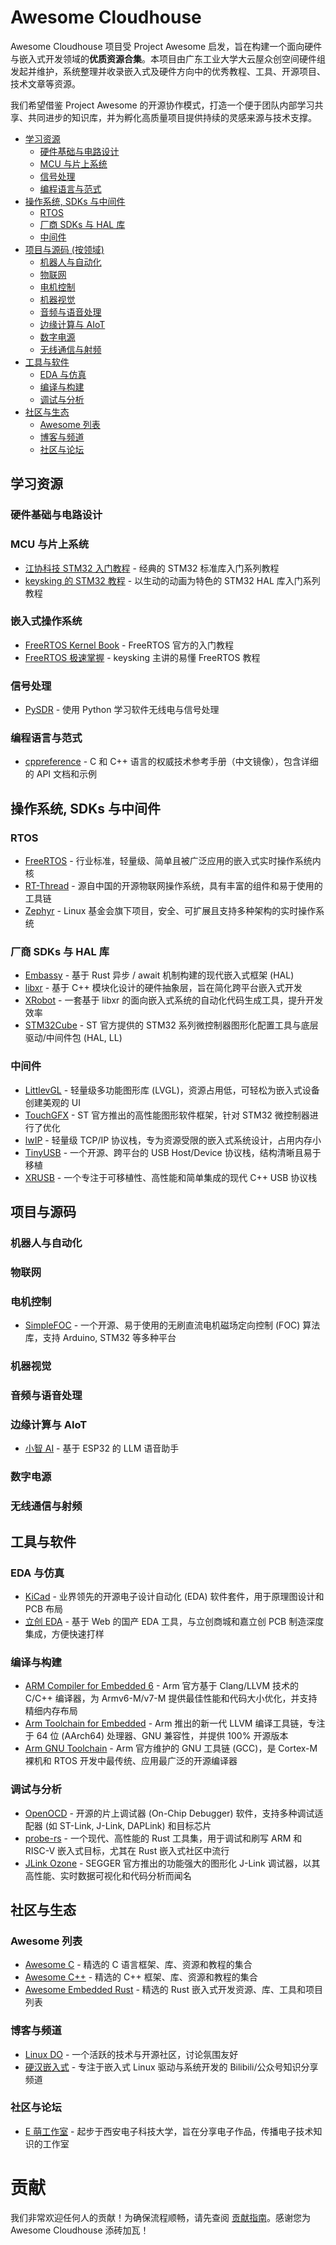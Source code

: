 # Awesome Cloudhouse

Awesome Cloudhouse 项目受 Project Awesome 启发，旨在构建一个面向硬件与嵌入式开发领域的**优质资源合集**。本项目由广东工业大学大云屋众创空间硬件组发起并维护，系统整理并收录嵌入式及硬件方向中的优秀教程、工具、开源项目、技术文章等资源。

我们希望借鉴 Project Awesome 的开源协作模式，打造一个便于团队内部学习共享、共同进步的知识库，并为孵化高质量项目提供持续的灵感来源与技术支撑。

-   [学习资源](#学习资源)
    -   [硬件基础与电路设计](#硬件基础与电路设计)
    -   [MCU 与片上系统](#mcu-与片上系统)
    -   [信号处理](#信号处理)
    -   [编程语言与范式](#编程语言与范式)
-   [操作系统, SDKs 与中间件](#操作系统-sdks-与中间件)
    -   [RTOS](#rtos)
    -   [厂商 SDKs 与 HAL 库](#厂商-sdks-与-hal-库)
    -   [中间件](#中间件)
-   [项目与源码 (按领域)](#项目与源码-按领域)
    -   [机器人与自动化](#机器人与自动化)
    -   [物联网](#物联网)
    -   [电机控制](#电机控制)
    -   [机器视觉](#机器视觉)
    -   [音频与语音处理](#音频与语音处理)
    -   [边缘计算与 AIoT](#边缘计算与-aiot)
    -   [数字电源](#数字电源)
    -   [无线通信与射频](#无线通信与射射频)
-   [工具与软件](#工具与软件)
    -   [EDA 与仿真](#eda-与仿真)
    -   [编译与构建](#编译与构建)
    -   [调试与分析](#调试与分析)
-   [社区与生态](#社区与生态)
    -   [Awesome 列表](#awesome-列表)
    -   [博客与频道](#博客与频道)
    -   [社区与论坛](#社区与论坛)

## 学习资源

### 硬件基础与电路设计



### MCU 与片上系统

* [江协科技 STM32 入门教程](https://www.bilibili.com/video/BV1th411z7sn/) - 经典的 STM32 标准库入门系列教程
* [keysking 的 STM32 教程](https://space.bilibili.com/6100925/lists/1025423?type=season) - 以生动的动画为特色的 STM32 HAL 库入门系列教程

### 嵌入式操作系统

* [FreeRTOS Kernel Book](https://github.com/FreeRTOS/FreeRTOS-Kernel) - FreeRTOS 官方的入门教程
* [FreeRTOS 极速掌握](https://space.bilibili.com/6100925/lists/6566637?type=season) - keysking 主讲的易懂 FreeRTOS 教程

### 信号处理

* [PySDR](https://pysdr.org/index.html) - 使用 Python 学习软件无线电与信号处理

### 编程语言与范式

* [cppreference](https://cppreference.cn/w/) - C 和 C++ 语言的权威技术参考手册（中文镜像），包含详细的 API 文档和示例

## 操作系统, SDKs 与中间件

### RTOS

* [FreeRTOS](https://www.freertos.org/) - 行业标准，轻量级、简单且被广泛应用的嵌入式实时操作系统内核
* [RT-Thread](https://www.rt-thread.org/) - 源自中国的开源物联网操作系统，具有丰富的组件和易于使用的工具链
* [Zephyr](https://www.zephyrproject.org/) - Linux 基金会旗下项目，安全、可扩展且支持多种架构的实时操作系统


### 厂商 SDKs 与 HAL 库
* [Embassy](https://embassy.dev/) - 基于 Rust 异步 / await 机制构建的现代嵌入式框架 (HAL)
* [libxr](https://github.com/Jiu-xiao/libxr) - 基于 C++ 模块化设计的硬件抽象层，旨在简化跨平台嵌入式开发
* [XRobot](https://xrobot-org.github.io/) - 一套基于 libxr 的面向嵌入式系统的自动化代码生成工具，提升开发效率
* [STM32Cube](https://www.st.com/en/development-tools/stm32cubemx.html) - ST 官方提供的 STM32 系列微控制器图形化配置工具与底层驱动/中间件包 (HAL, LL)

### 中间件
* [LittlevGL](https://lvgl.io/) - 轻量级多功能图形库 (LVGL)，资源占用低，可轻松为嵌入式设备创建美观的 UI
* [TouchGFX](https://www.st.com/en/embedded-software/touchgfxdesigner.html) - ST 官方推出的高性能图形软件框架，针对 STM32 微控制器进行了优化
* [lwIP](https://savannah.nongnu.org/projects/lwip/) - 轻量级 TCP/IP 协议栈，专为资源受限的嵌入式系统设计，占用内存小
* [TinyUSB](https://github.com/hathach/tinyusb) - 一个开源、跨平台的 USB Host/Device 协议栈，结构清晰且易于移植
* [XRUSB](https://github.com/Jiu-xiao/xrusb) - 一个专注于可移植性、高性能和简单集成的现代 C++ USB 协议栈

## 项目与源码

### 机器人与自动化

### 物联网



### 电机控制

* [SimpleFOC](https://www.simplefoc.com/) - 一个开源、易于使用的无刷直流电机磁场定向控制 (FOC) 算法库，支持 Arduino, STM32 等多种平台

### 机器视觉



### 音频与语音处理



### 边缘计算与 AIoT

* [小智 AI](https://github.com/78/xiaozhi-esp32) - 基于 ESP32 的 LLM 语音助手

### 数字电源



### 无线通信与射频



## 工具与软件

### EDA 与仿真

* [KiCad](https://www.kicad.org/) - 业界领先的开源电子设计自动化 (EDA) 软件套件，用于原理图设计和 PCB 布局
* [立创 EDA](https://lceda.cn/) - 基于 Web 的国产 EDA 工具，与立创商城和嘉立创 PCB 制造深度集成，方便快速打样

### 编译与构建

* [ARM Compiler for Embedded 6](https://developer.arm.com/Tools%20and%20Software/Arm%20Compiler%20for%20Embedded) - Arm 官方基于 Clang/LLVM 技术的 C/C++ 编译器，为 Armv6-M/v7-M 提供最佳性能和代码大小优化，并支持精细内存布局
* [Arm Toolchain for Embedded](https://developer.arm.com/Tools%20and%20Software/Arm%20Toolchain%20for%20Embedded) - Arm 推出的新一代 LLVM 编译工具链，专注于 64 位 (AArch64) 处理器、GNU 兼容性，并提供 100% 开源版本
* [Arm GNU Toolchain](https://developer.arm.com/Tools%20and%20Software/GNU%20Toolchain) - Arm 官方维护的 GNU 工具链 (GCC)，是 Cortex-M 裸机和 RTOS 开发中最传统、应用最广泛的开源编译器

### 调试与分析

* [OpenOCD](https://openocd.org/) - 开源的片上调试器 (On-Chip Debugger) 软件，支持多种调试适配器 (如 ST-Link, J-Link, DAPLink) 和目标芯片
* [probe-rs](https://probe.rs/) - 一个现代、高性能的 Rust 工具集，用于调试和刷写 ARM 和 RISC-V 嵌入式目标，尤其在 Rust 嵌入式社区中流行
* [JLink Ozone](https://www.segger.com/products/development-tools/ozone-j-link-debugger/) - SEGGER 官方推出的功能强大的图形化 J-Link 调试器，以其高性能、实时数据可视化和代码分析而闻名

## 社区与生态

### Awesome 列表

* [Awesome C](https://github.com/inputsh/awesome-c) - 精选的 C 语言框架、库、资源和教程的集合
* [Awesome C++](https://github.com/fffaraz/awesome-cpp) - 精选的 C++ 框架、库、资源和教程的集合
* [Awesome Embedded Rust](https://github.com/rust-embedded/awesome-embedded-rust) - 精选的 Rust 嵌入式开发资源、库、工具和项目列表

### 博客与频道

* [Linux DO](https://www.linuxdo.org/) - 一个活跃的技术与开源社区，讨论氛围友好
* [硬汉嵌入式](https://space.bilibili.com/20320140) - 专注于嵌入式 Linux 驱动与系统开发的 Bilibili/公众号知识分享频道

### 社区与论坛

* [E 萌工作室](https://www.emoe.xyz/) - 起步于西安电子科技大学，旨在分享电子作品，传播电子技术知识的工作室

# 贡献

我们非常欢迎任何人的贡献！为确保流程顺畅，请先查阅 [贡献指南](CONTRIBUTING.md)。感谢您为 Awesome Cloudhouse 添砖加瓦！